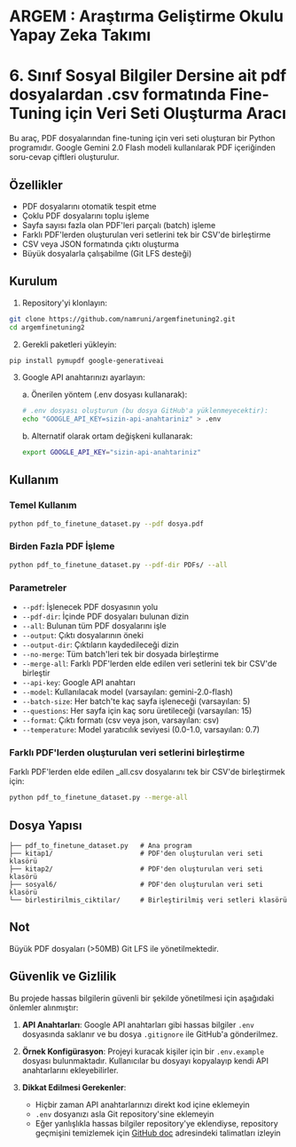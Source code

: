 # ARGEM : Araştırma Geliştirme Okulu Yapay Zeka Takımı

# 6. Sınıf Sosyal Bilgiler Dersine ait pdf dosyalardan .csv formatında  Fine-Tuning için  Veri Seti Oluşturma Aracı

Bu araç, PDF dosyalarından fine-tuning için veri seti oluşturan bir Python programıdır. Google Gemini 2.0 Flash modeli kullanılarak PDF içeriğinden soru-cevap çiftleri oluşturulur.

## Özellikler

- PDF dosyalarını otomatik tespit etme
- Çoklu PDF dosyalarını toplu işleme
- Sayfa sayısı fazla olan PDF'leri parçalı (batch) işleme
- Farklı PDF'lerden oluşturulan veri setlerini tek bir CSV'de birleştirme
- CSV veya JSON formatında çıktı oluşturma
- Büyük dosyalarla çalışabilme (Git LFS desteği)

## Kurulum

1. Repository'yi klonlayın:
```bash
git clone https://github.com/namruni/argemfinetuning2.git
cd argemfinetuning2
```

2. Gerekli paketleri yükleyin:
```bash
pip install pymupdf google-generativeai
```

3. Google API anahtarınızı ayarlayın:

   a. Önerilen yöntem (.env dosyası kullanarak):
   ```bash
   # .env dosyası oluşturun (bu dosya GitHub'a yüklenmeyecektir):
   echo "GOOGLE_API_KEY=sizin-api-anahtariniz" > .env
   ```

   b. Alternatif olarak ortam değişkeni kullanarak:
   ```bash
   export GOOGLE_API_KEY="sizin-api-anahtariniz"
   ```

## Kullanım

### Temel Kullanım

```bash
python pdf_to_finetune_dataset.py --pdf dosya.pdf
```

### Birden Fazla PDF İşleme

```bash
python pdf_to_finetune_dataset.py --pdf-dir PDFs/ --all
```

### Parametreler

- `--pdf`: İşlenecek PDF dosyasının yolu
- `--pdf-dir`: İçinde PDF dosyaları bulunan dizin
- `--all`: Bulunan tüm PDF dosyalarını işle
- `--output`: Çıktı dosyalarının öneki
- `--output-dir`: Çıktıların kaydedileceği dizin
- `--no-merge`: Tüm batch'leri tek bir dosyada birleştirme
- `--merge-all`: Farklı PDF'lerden elde edilen veri setlerini tek bir CSV'de birleştir
- `--api-key`: Google API anahtarı
- `--model`: Kullanılacak model (varsayılan: gemini-2.0-flash)
- `--batch-size`: Her batch'te kaç sayfa işleneceği (varsayılan: 5)
- `--questions`: Her sayfa için kaç soru üretileceği (varsayılan: 15)
- `--format`: Çıktı formatı (csv veya json, varsayılan: csv)
- `--temperature`: Model yaratıcılık seviyesi (0.0-1.0, varsayılan: 0.7)

### Farklı PDF'lerden oluşturulan veri setlerini birleştirme

Farklı PDF'lerden elde edilen _all.csv dosyalarını tek bir CSV'de birleştirmek için:

```bash
python pdf_to_finetune_dataset.py --merge-all
```

## Dosya Yapısı

```
├── pdf_to_finetune_dataset.py   # Ana program
├── kitap1/                      # PDF'den oluşturulan veri seti klasörü
├── kitap2/                      # PDF'den oluşturulan veri seti klasörü
├── sosyal6/                     # PDF'den oluşturulan veri seti klasörü
└── birlestirilmis_ciktilar/     # Birleştirilmiş veri setleri klasörü
```

## Not

Büyük PDF dosyaları (>50MB) Git LFS ile yönetilmektedir.

## Güvenlik ve Gizlilik

Bu projede hassas bilgilerin güvenli bir şekilde yönetilmesi için aşağıdaki önlemler alınmıştır:

1. **API Anahtarları**: Google API anahtarları gibi hassas bilgiler `.env` dosyasında saklanır ve bu dosya `.gitignore` ile GitHub'a gönderilmez.

2. **Örnek Konfigürasyon**: Projeyi kuracak kişiler için bir `.env.example` dosyası bulunmaktadır. Kullanıcılar bu dosyayı kopyalayıp kendi API anahtarlarını ekleyebilirler.

3. **Dikkat Edilmesi Gerekenler**:
   - Hiçbir zaman API anahtarlarınızı direkt kod içine eklemeyin
   - `.env` dosyanızı asla Git repository'sine eklemeyin
   - Eğer yanlışlıkla hassas bilgiler repository'ye eklendiyse, repository geçmişini temizlemek için [GitHub doc](https://docs.github.com/en/authentication/keeping-your-account-and-data-secure/removing-sensitive-data-from-a-repository) adresindeki talimatları izleyin
